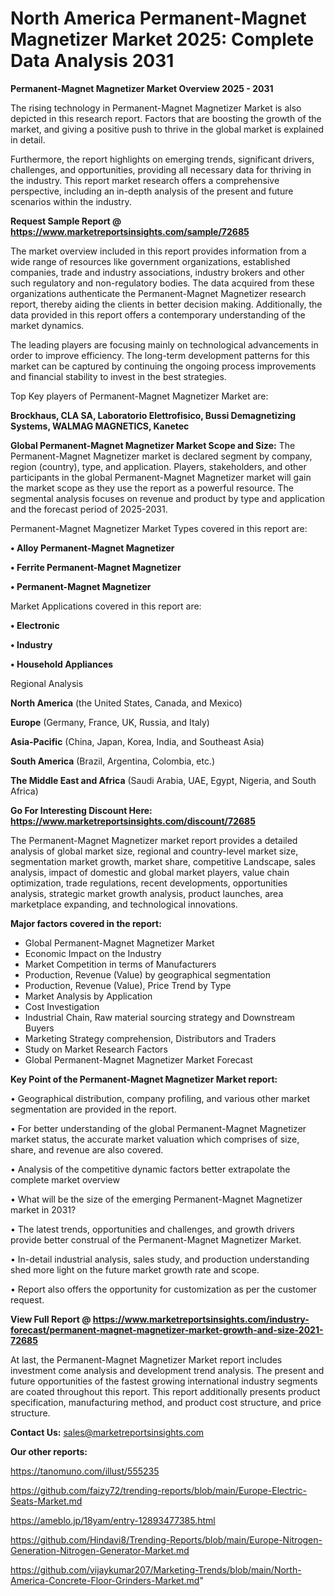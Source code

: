 # North America Permanent-Magnet Magnetizer Market 2025: Complete Data Analysis 2031

<Strong> Permanent-Magnet Magnetizer Market Overview 2025 - 2031</strong>

The rising technology in Permanent-Magnet Magnetizer Market is also depicted in this research report. Factors that are boosting the growth of the market, and giving a positive push to thrive in the global market is explained in detail.

Furthermore, the report highlights on emerging trends, significant drivers, challenges, and opportunities, providing all necessary data for thriving in the industry. This report market research offers a comprehensive perspective, including an in-depth analysis of the present and future scenarios within the industry.

<strong>Request Sample Report @ <a href=https://www.marketreportsinsights.com/sample/72685>https://www.marketreportsinsights.com/sample/72685</a></strong>

The market overview included in this report provides information from a wide range of resources like government organizations, established companies, trade and industry associations, industry brokers and other such regulatory and non-regulatory bodies. The data acquired from these organizations authenticate the Permanent-Magnet Magnetizer research report, thereby aiding the clients in better decision making. Additionally, the data provided in this report offers a contemporary understanding of the market dynamics.

The leading players are focusing mainly on technological advancements in order to improve efficiency. The long-term development patterns for this market can be captured by continuing the ongoing process improvements and financial stability to invest in the best strategies.

Top Key players of Permanent-Magnet Magnetizer Market are:

<strong>Brockhaus, CLA SA, Laboratorio Elettrofisico, Bussi Demagnetizing Systems, WALMAG MAGNETICS, Kanetec</strong>

<strong><b>Global Permanent-Magnet Magnetizer Market Scope and Size:</b></strong>
The Permanent-Magnet Magnetizer market is declared segment by company, region (country), type, and application. Players, stakeholders, and other participants in the global Permanent-Magnet Magnetizer market will gain the market scope as they use the report as a powerful resource. The segmental analysis focuses on revenue and product by type and application and the forecast period of 2025-2031.

Permanent-Magnet Magnetizer Market Types covered in this report are:

<strong>• Alloy Permanent-Magnet Magnetizer

• Ferrite Permanent-Magnet Magnetizer

• Permanent-Magnet Magnetizer</strong>

Market Applications covered in this report are:

<strong>• Electronic

• Industry

• Household Appliances</strong> 

Regional Analysis

<strong>North America</strong> (the United States, Canada, and Mexico)

<strong>Europe</strong> (Germany, France, UK, Russia, and Italy)

<strong>Asia-Pacific</strong> (China, Japan, Korea, India, and Southeast Asia)

<strong>South America</strong> (Brazil, Argentina, Colombia, etc.)

<strong>The Middle East and Africa</strong> (Saudi Arabia, UAE, Egypt, Nigeria, and South Africa)

<strong>Go For Interesting Discount Here: <a href=https://www.marketreportsinsights.com/discount/72685>https://www.marketreportsinsights.com/discount/72685</a></strong>

The Permanent-Magnet Magnetizer market report provides a detailed analysis of global market size, regional and country-level market size, segmentation market growth, market share, competitive Landscape, sales analysis, impact of domestic and global market players, value chain optimization, trade regulations, recent developments, opportunities analysis, strategic market growth analysis, product launches, area marketplace expanding, and technological innovations.

<strong><b>Major factors covered in the report:</b></strong>
<ul>
  <li>Global Permanent-Magnet Magnetizer Market </li>
  <li>Economic Impact on the Industry</li>
  <li>Market Competition in terms of Manufacturers</li>
  <li>Production, Revenue (Value) by geographical segmentation</li>
  <li>Production, Revenue (Value), Price Trend by Type</li>
  <li>Market Analysis by Application</li>
  <li>Cost Investigation</li>
  <li>Industrial Chain, Raw material sourcing strategy and Downstream Buyers</li>
  <li>Marketing Strategy comprehension, Distributors and Traders</li>
  <li>Study on Market Research Factors</li>
  <li>Global Permanent-Magnet Magnetizer Market Forecast</li>
</ul>

<strong><b>Key Point of the Permanent-Magnet Magnetizer Market report:</b></strong>

• Geographical distribution, company profiling, and various other market segmentation are provided in the report.

• For better understanding of the global Permanent-Magnet Magnetizer market status, the accurate market valuation which comprises of size, share, and revenue are also covered.

• Analysis of the competitive dynamic factors better extrapolate the complete market overview

• What will be the size of the emerging Permanent-Magnet Magnetizer market in 2031?

• The latest trends, opportunities and challenges, and growth drivers provide better construal of the Permanent-Magnet Magnetizer Market.

• In-detail industrial analysis, sales study, and production understanding shed more light on the future market growth rate and scope.

• Report also offers the opportunity for customization as per the customer request.

<strong><b>View Full Report @ <a href=https://www.marketreportsinsights.com/industry-forecast/permanent-magnet-magnetizer-market-growth-and-size-2021-72685>https://www.marketreportsinsights.com/industry-forecast/permanent-magnet-magnetizer-market-growth-and-size-2021-72685</a></b></strong>


At last, the Permanent-Magnet Magnetizer Market report includes investment come analysis and development trend analysis. The present and future opportunities of the fastest growing international industry segments are coated throughout this report. This report additionally presents product specification, manufacturing method, and product cost structure, and price structure.

<strong>Contact Us:</strong>
sales@marketreportsinsights.com

<strong>Our other reports:</strong>

<a href=https://tanomuno.com/illust/555235>https://tanomuno.com/illust/555235</a>

<a href=https://github.com/faizy72/trending-reports/blob/main/Europe-Electric-Seats-Market.md>https://github.com/faizy72/trending-reports/blob/main/Europe-Electric-Seats-Market.md</a>

<a href=https://ameblo.jp/18yam/entry-12893477385.html>https://ameblo.jp/18yam/entry-12893477385.html</a>

<a href=https://github.com/Hindavi8/Trending-Reports/blob/main/Europe-Nitrogen-Generation-Nitrogen-Generator-Market.md>https://github.com/Hindavi8/Trending-Reports/blob/main/Europe-Nitrogen-Generation-Nitrogen-Generator-Market.md</a>

<a href=https://github.com/vijaykumar207/Marketing-Trends/blob/main/North-America-Concrete-Floor-Grinders-Market.md>https://github.com/vijaykumar207/Marketing-Trends/blob/main/North-America-Concrete-Floor-Grinders-Market.md</a>"
